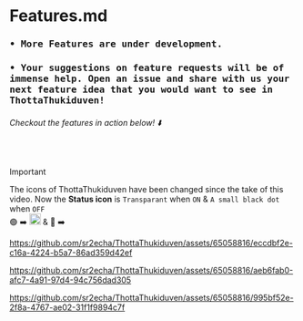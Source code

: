 # Features.md
<samp>
  
###   • More Features are under development.
###   • Your suggestions on feature requests will be of immense help. Open an issue and share with us your next feature idea that you would want to see in ThottaThukiduven!
</samp>

###### Checkout the features in action below! ⬇️
<br>

> [!IMPORTANT]
> The icons of ThottaThukiduven have been changed since the take of this video.
> Now the **Status icon** is `Transparant` when `ON` & `A small black dot` when `OFF` <br>
>  🟢 ➡️ <img src="https://github.com/sr2echa/ThottaThukiduven/assets/65058816/ed9feed6-43c0-4be0-9424-a5b33cc47b57" width="20"> & 🔴 ➡️ <img src="https://github.com/sr2echa/ThottaThukiduven/assets/65058816/fd85a375-4f5c-4601-912a-538f15a29dfc" width="15"><br>



https://github.com/sr2echa/ThottaThukiduven/assets/65058816/eccdbf2e-c16a-4224-b5a7-86ad359d42ef

https://github.com/sr2echa/ThottaThukiduven/assets/65058816/aeb6fab0-afc7-4a91-97d4-94c756dad305

https://github.com/sr2echa/ThottaThukiduven/assets/65058816/995bf52e-2f8a-4767-ae02-31f1f9894c7f


